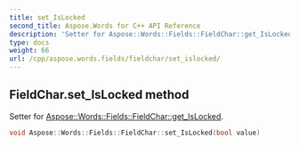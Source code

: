 ```yaml
---
title: set_IsLocked
second_title: Aspose.Words for C++ API Reference
description: 'Setter for Aspose::Words::Fields::FieldChar::get_IsLocked.'
type: docs
weight: 66
url: /cpp/aspose.words.fields/fieldchar/set_islocked/
---
```

## FieldChar.set_IsLocked method


Setter for [Aspose::Words::Fields::FieldChar::get_IsLocked](../get_islocked/).

```cpp
void Aspose::Words::Fields::FieldChar::set_IsLocked(bool value)
```

